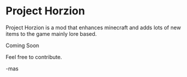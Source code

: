 # Project Horzion

Project Horzion is a mod that enhances minecraft and adds lots of new items to the game mainly lore based.

Coming Soon

Feel free to contribute.

-mas
